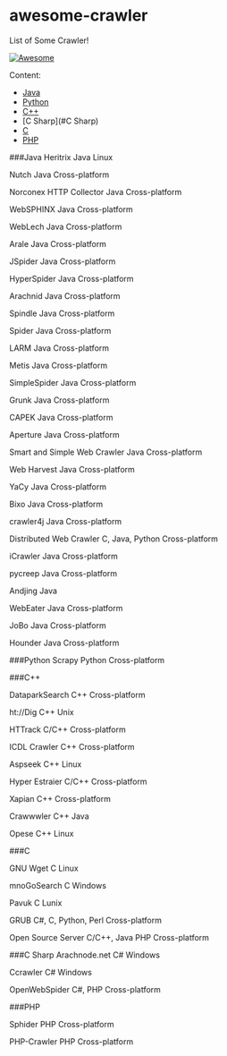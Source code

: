 # awesome-crawler
List of Some Crawler!

[![Awesome](https://cdn.rawgit.com/sindresorhus/awesome/d7305f38d29fed78fa85652e3a63e154dd8e8829/media/badge.svg)](https://github.com/sindresorhus/awesome)


Content:

* [Java](#java)
* [Python](#Python)
* [C++](#C++)
* [C Sharp](#C Sharp)
* [C](#C)
* [PHP](#PHP)


###Java
Heritrix	Java	Linux

Nutch	Java	Cross-platform

Norconex HTTP Collector	Java	Cross-platform

WebSPHINX	Java	Cross-platform

WebLech	Java	Cross-platform

Arale	Java	Cross-platform

JSpider	Java	Cross-platform

HyperSpider	Java	Cross-platform

Arachnid	Java	Cross-platform

Spindle	Java	Cross-platform

Spider	Java	Cross-platform

LARM	Java	Cross-platform

Metis	Java	Cross-platform

SimpleSpider	Java	Cross-platform

Grunk	Java	Cross-platform

CAPEK	Java	Cross-platform

Aperture	Java	Cross-platform

Smart and Simple Web Crawler	Java	Cross-platform

Web Harvest	Java	Cross-platform

YaCy	Java	Cross-platform

Bixo	Java	Cross-platform

crawler4j	Java	Cross-platform

Distributed Web Crawler	C, Java, Python	Cross-platform

iCrawler	Java	Cross-platform

pycreep	Java	Cross-platform

Andjing	Java	

WebEater	Java	Cross-platform

JoBo	Java	Cross-platform

Hounder	Java	Cross-platform

###Python
Scrapy	Python	Cross-platform

###C++

DataparkSearch	C++	Cross-platform

ht://Dig	C++	Unix

HTTrack	C/C++	Cross-platform

ICDL Crawler	C++	Cross-platform

Aspseek	C++	Linux

Hyper Estraier	C/C++	Cross-platform

Xapian	C++	Cross-platform

Crawwwler	C++	Java

Opese	C++	Linux



###C

GNU Wget	C	Linux

mnoGoSearch	C	Windows

Pavuk	C	Lunix

GRUB	C#, C, Python, Perl	Cross-platform

Open Source Server	C/C++, Java PHP	Cross-platform


###C Sharp
Arachnode.net	C#	Windows

Ccrawler	C#	Windows

OpenWebSpider	C#, PHP	Cross-platform

###PHP

Sphider	PHP	Cross-platform

PHP-Crawler	PHP	Cross-platform

